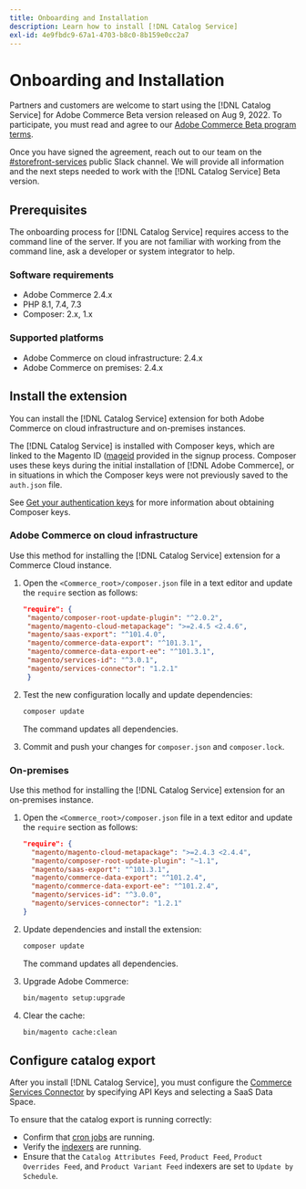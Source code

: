 ```yaml
---
title: Onboarding and Installation
description: Learn how to install [!DNL Catalog Service]
exl-id: 4e9fbdc9-67a1-4703-b8c0-8b159e0cc2a7
---
```

# Onboarding and Installation

Partners and customers are welcome to start using the [!DNL Catalog Service] for Adobe Commerce Beta version released on Aug 9, 2022. To participate, you must read and agree to our [Adobe Commerce Beta program terms](https://experiencecloudpanel.adobe.com/h/s/6eGskQlHvLSHztsNmKCWMy).

Once you have signed the agreement, reach out to our team on the [#storefront-services](https://magentocommeng.slack.com/archives/C03HVPG8RS4) public Slack channel. We will provide all information and the next steps needed to work with the [!DNL Catalog Service] Beta version.

## Prerequisites

The onboarding process for [!DNL Catalog Service] requires access to the command line of the server. If you are not familiar with working from the command line, ask a developer or system integrator to help.

### Software requirements

-  Adobe Commerce 2.4.x
-  PHP 8.1, 7.4, 7.3
-  Composer: 2.x, 1.x

### Supported platforms

-  Adobe Commerce on cloud infrastructure: 2.4.x
-  Adobe Commerce on premises: 2.4.x

## Install the extension

You can install the [!DNL Catalog Service] extension for both Adobe Commerce on cloud infrastructure and on-premises instances.

The [!DNL Catalog Service] is installed with Composer keys, which are linked to the Magento ID ([mageid](https://developer.adobe.com/commerce/marketplace/guides/sellers/profile-personal/#field-descriptions) provided in the signup process. Composer uses these keys during the initial installation of [!DNL Adobe Commerce], or in situations in which the Composer keys were not previously saved to the `auth.json` file.

See [Get your authentication keys](https://devdocs.magento.com/guides/v2.4/install-gde/prereq/connect-auth.html) for more information about obtaining Composer keys.

### Adobe Commerce on cloud infrastructure

Use this method for installing the [!DNL Catalog Service] extension for a Commerce Cloud instance.

1. Open the `<Commerce_root>/composer.json` file in a text editor and update the `require` section as follows:

   ```json
   "require": {
    "magento/composer-root-update-plugin": "^2.0.2",
    "magento/magento-cloud-metapackage": ">=2.4.5 <2.4.6",
    "magento/saas-export": "^101.4.0",
    "magento/commerce-data-export": "^101.3.1",
    "magento/commerce-data-export-ee": "^101.3.1",
    "magento/services-id": "^3.0.1",
    "magento/services-connector": "1.2.1"
    }
   ```

   <!-- What if the customer already has other services installed, and some of these lines are already present? Do they need to delete the duplications? What if the version numbers are different? -->

1. Test the new configuration locally and update dependencies:

   ```bash
   composer update
   ```

   The command updates all dependencies.

1. Commit and push your changes for `composer.json` and `composer.lock`.

### On-premises

Use this method for installing the [!DNL Catalog Service] extension for an on-premises instance.

1. Open the `<Commerce_root>/composer.json` file in a text editor and update the `require` section as follows:

   ```json
   "require": {
     "magento/magento-cloud-metapackage": ">=2.4.3 <2.4.4",
     "magento/composer-root-update-plugin": "~1.1",
     "magento/saas-export": "^101.3.1",
     "magento/commerce-data-export": "^101.2.4",    
     "magento/commerce-data-export-ee": "^101.2.4",
     "magento/services-id": "^3.0.0",
     "magento/services-connector": "1.2.1"
   }
   ```

1. Update dependencies and install the extension:

   ```bash
   composer update
   ```

   The command updates all dependencies.

1. Upgrade Adobe Commerce:

   ```bash
   bin/magento setup:upgrade
   ```

1. Clear the cache:

   ```bash
   bin/magento cache:clean
   ```

## Configure catalog export

After you install [!DNL Catalog Service], you must configure the [Commerce Services Connector](../landing/saas.md) by specifying API Keys and selecting a SaaS Data Space.

To ensure that the catalog export is running correctly:

-  Confirm that [cron jobs](https://experienceleague.adobe.com/docs/commerce-operations/configuration-guide/cli/configure-cron-jobs.html) are running. 
-  Verify the [indexers](https://experienceleague.adobe.com/docs/commerce-operations/configuration-guide/cli/manage-indexers.html) are running.
-  Ensure that the `Catalog Attributes Feed`, `Product Feed`, `Product Overrides Feed`, and `Product Variant Feed` indexers are set to `Update by Schedule`.
